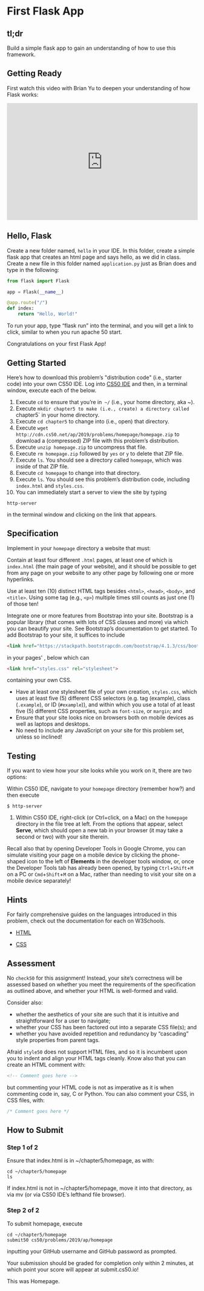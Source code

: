 # First Flask App

## tl;dr
Build a simple flask app to gain an understanding of how to use this framework.

## Getting Ready

<style type="text/css">
.iframe_container {
	position: relative;
	padding-bottom: 56.25%; 
	padding-top: 25px;
	height: 0;
	margin-bottom: 30px;
}

.iframe_container iframe {
	position: absolute;
	top: 0;
	left: 0;
	width: 100%;
	height: 100%;
}
</style>

First watch this video with Brian Yu to deepen your understanding of how Flask works:

<div class="iframe_container">
  <iframe src="https://www.youtube.com/embed/GhB6Q7KC-SM?modestbranding=1&amp;rel=0&amp;showinfo=0" frameborder="0" allow="accelerometer; autoplay; encrypted-media; gyroscope; picture-in-picture" allowfullscreen=""> </iframe>
</div>

## Hello, Flask
Create a new folder named, `hello` in your IDE. In this folder, create a simple flask app that creates an html page and says hello, as we did in class. Create a new file in this folder named `application.py` just as Brian does and type in the following:

```python
from flask import Flask

app = Flask(__name__)

@app.route("/")
def index:
    return "Hello, World!"
```    

To run your app, type “flask run” into the terminal, and you will get a link to click, similar to when you run apache 50 start.

Congratulations on your first Flask App!



## Getting Started
Here’s how to download this problem’s "distribution code" (i.e., starter code) into your own CS50 IDE. Log into [CS50 IDE](https://ide.cs50.io) and then, in a terminal window, execute each of the below.

1. Execute `cd` to ensure that you’re in` ~/` (i.e., your home directory, aka ~).
2. Execute `mkdir chapter5 to make (i.e., create) a directory called `chapter5` in your home directory.
3. Execute `cd chapter5` to change into (i.e., open) that directory.
4. Execute `wget http://cdn.cs50.net/ap/2019/problems/homepage/homepage.zip` to download a (compressed) ZIP file with this problem’s distribution.
5. Execute `unzip homepage.zip` to uncompress that file.
6. Execute `rm homepage.zip` followed by `yes` or `y` to delete that ZIP file.
7. Execute `ls`. You should see a directory called `homepage`, which was inside of that ZIP file.
8. Execute `cd homepage` to change into that directory.
9. Execute `ls`. You should see this problem’s distribution code, including `index.html` and `styles.css`.
10. You can immediately start a server to view the site by typing

```
http-server
```

in the terminal window and clicking on the link that appears.

## Specification
Implement in your `homepage` directory a website that must:

Contain at least four different `.html` pages, at least one of which is `index.html` (the main page of your website), and it should be possible to get from any page on your website to any other page by following one or more hyperlinks.

Use at least ten (10) distinct HTML tags besides `<html>`, `<head>`, `<body>`, and `<title>`. Using some tag (e.g., `<p>`) multiple times still counts as just one (1) of those ten!

Integrate one or more features from Bootstrap into your site. Bootstrap is a popular library (that comes with lots of CSS classes and more) via which you can beautify your site. See Bootstrap’s documentation to get started. To add Bootstrap to your site, it suffices to include

```html
<link href="https://stackpath.bootstrapcdn.com/bootstrap/4.1.3/css/bootstrap.min.css" rel="stylesheet">
```

in your pages' <head>, below which can

```html
<link href="styles.css" rel="stylesheet">
```

containing your own CSS.

* Have at least one stylesheet file of your own creation, `styles.css`, which uses at least five (5) different CSS selectors (e.g. tag (example), class (`.example`), or ID (`#example`)), and within which you use a total of at least five (5) different CSS properties, such as `font-size`, or `margin`; and
* Ensure that your site looks nice on browsers both on mobile devices as well as laptops and desktops.
* No need to include any JavaScript on your site for this problem set, unless so inclined!

## Testing
If you want to view how your site looks while you work on it, there are two options:

Within CS50 IDE, navigate to your `homepage` directory (remember how?) and then execute

```
$ http-server
```

1. Within CS50 IDE, right-click (or Ctrl+click, on a Mac) on the `homepage` directory in the file tree at left. From the options that appear, select **Serve**, which should open a new tab in your browser (it may take a second or two) with your site therein.

Recall also that by opening Developer Tools in Google Chrome, you can simulate visiting your page on a mobile device by clicking the phone-shaped icon to the left of **Elements** in the developer tools window, or, once the Developer Tools tab has already been opened, by typing `Ctrl`+`Shift`+`M` on a PC or `Cmd`+`Shift`+`M` on a Mac, rather than needing to visit your site on a mobile device separately!

## Hints
For fairly comprehensive guides on the languages introduced in this problem, check out the documentation for each on W3Schools.

* [HTML](https://www.w3schools.com/html/)

* [CSS](https://www.w3schools.com/css/)

## Assessment
No `check50` for this assignment! Instead, your site’s correctness will be assessed based on whether you meet the requirements of the specification as outlined above, and whether your HTML is well-formed and valid. 

Consider also:

* whether the aesthetics of your site are such that it is intuitive and straightforward for a user to navigate;
* whether your CSS has been factored out into a separate CSS file(s); and
* whether you have avoided repetition and redundancy by “cascading” style properties from parent tags.

Afraid `style50` does not support HTML files, and so it is incumbent upon you to indent and align your HTML tags cleanly. Know also that you can create an HTML comment with:

```html
<!-- Comment goes here -->
```

but commenting your HTML code is not as imperative as it is when commenting code in, say, C or Python. You can also comment your CSS, in CSS files, with:

```css
/* Comment goes here */
```

## How to Submit
### Step 1 of 2

Ensure that index.html is in ~/chapter5/homepage, as with:

```
cd ~/chapter5/homepage
ls
```

If index.html is not in ~/chapter5/homepage, move it into that directory, as via mv (or via CS50 IDE’s lefthand file browser).

### Step 2 of 2
To submit homepage, execute

```
cd ~/chapter5/homepage
submit50 cs50/problems/2019/ap/homepage
```

inputting your GitHub username and GitHub password as prompted.

Your submission should be graded for completion only within 2 minutes, at which point your score will appear at submit.cs50.io!

This was Homepage.
